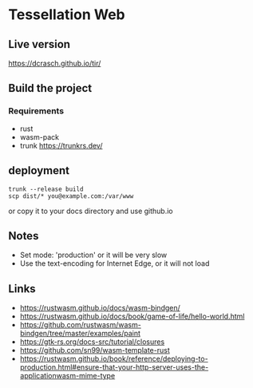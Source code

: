 # Tessellation Web

## Live version

https://dcrasch.github.io/tir/

## Build the project

### Requirements

* rust
* wasm-pack
* trunk https://trunkrs.dev/


## deployment


```
trunk --release build
scp dist/* you@example.com:/var/www
```

or copy it to your docs directory and use github.io

## Notes

* Set mode: 'production' or it will be very slow
* Use the text-encoding for Internet Edge, or it will not load 

## Links

* https://rustwasm.github.io/docs/wasm-bindgen/
* https://rustwasm.github.io/docs/book/game-of-life/hello-world.html
* https://github.com/rustwasm/wasm-bindgen/tree/master/examples/paint
* https://gtk-rs.org/docs-src/tutorial/closures
* https://github.com/sn99/wasm-template-rust
* https://rustwasm.github.io/book/reference/deploying-to-production.html#ensure-that-your-http-server-uses-the-applicationwasm-mime-type

